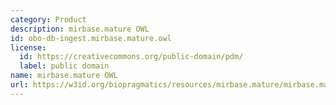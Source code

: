 ```yaml
---
category: Product
description: mirbase.mature OWL
id: obo-db-ingest.mirbase.mature.owl
license:
  id: https://creativecommons.org/public-domain/pdm/
  label: public domain
name: mirbase.mature OWL
url: https://w3id.org/biopragmatics/resources/mirbase.mature/mirbase.mature.owl
---
```

